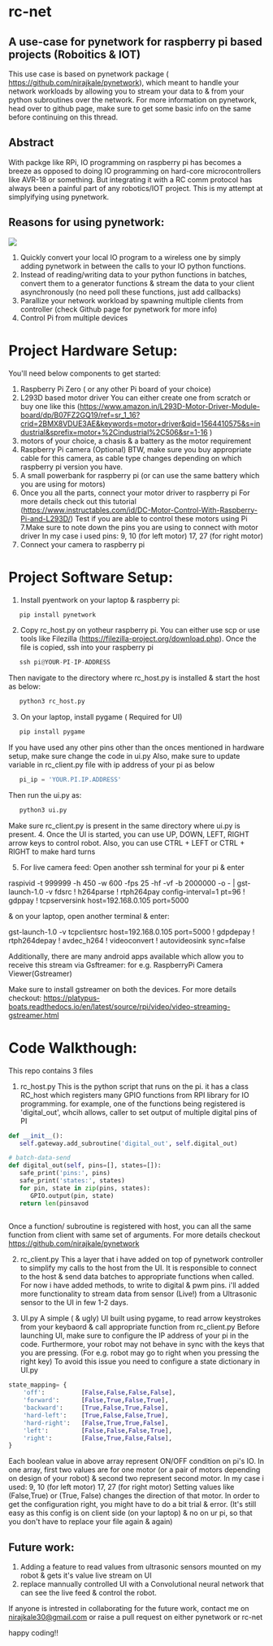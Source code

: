 # rc-net
## A use-case for pynetwork for raspberry pi based projects (Roboitics &amp; IOT)

This use case is based on pynetwork package ( https://github.com/nirajkale/pynetwork), which meant to handle your network workloads
by allowing you to stream your data to & from your python subroutines over the network.
For more information on pynetwork, head over to github page, make sure to get some basic info on the same before continuing on this
thread.

## Abstract

With packge like RPi, IO programming on raspberry pi has becomes a breeze as opposed to doing IO programming on hard-core 
microcontrollers like AVR-18 or something. But integrating it with a RC comm protocol has always been a painful part of any
robotics/IOT project. This is my attempt at simplyifying using pynetwork.

## Reasons for using pynetwork:

<img src="https://user-images.githubusercontent.com/40765055/62054690-bcae5d80-b237-11e9-8455-40e1b57487cf.png" /></p>

1. Quickly convert your local IO program to a wireless one by simply adding pynetwork in between the calls to your IO python
   functions.
2. Instead of reading/writing data to your python functions in batches, convert them to a generator functions & stream
   the data to your client asynchronously (no need poll these functions, just add callbacks) 
3. Parallize your network workload by spawning multiple clients from controller (check Github page for pynetwork for more     info)
4. Control Pi from multiple devices

# Project Hardware Setup:
You'll need below components to get started:
1. Raspberry Pi Zero ( or any other Pi board of your choice)
2. L293D based motor driver
You can either create one from scratch or buy one like this (https://www.amazon.in/L293D-Motor-Driver-Module-board/dp/B07FZ2GQ19/ref=sr_1_16?crid=2BMX8VDUE3AE&keywords=motor+driver&qid=1564410575&s=industrial&sprefix=motor+%2Cindustrial%2C506&sr=1-16 )
3. motors of your choice, a chasis & a battery as the motor requirement
4. Raspberry Pi camera (Optional)
BTW, make sure you buy appropriate cable for this camera, as cable type changes depending on which raspberry pi version you have.
5. A small powerbank for raspberry pi (or can use the same battery which you are using for motors)
6. Once you all the parts, connect your motor driver to raspberry pi
For more details check out this tutorial (https://www.instructables.com/id/DC-Motor-Control-With-Raspberry-Pi-and-L293D/)
Test if you are able to control these motors using Pi
7.Make sure to note down the pins you are using to connect with motor driver
In my case i used pins: 9, 10 (for left motor) 17, 27 (for right motor)
8. Connect your camera to raspberry pi

# Project Software Setup:

1. Install pyentwork on your laptop & raspberry pi:
```python
   pip install pynetwork
```
2. Copy rc_host.py on yotheur raspberry pi. You can either use scp or use tools like Filezilla (https://filezilla-project.org/download.php). Once the file is copied, ssh into your raspberry pi
```python
   ssh pi@YOUR-PI-IP-ADDRESS
```
Then navigate to the directory where rc_host.py is installed & start the host as below:
```python
   python3 rc_host.py
```
3. On your laptop, install pygame ( Required for UI)
```python
   pip install pygame
```
If you have used any other pins other than the onces mentioned in hardware setup, make sure change the code in ui.py
Also, make sure to update variable in rc_client.py file with ip address of your pi as below
```python
   pi_ip = 'YOUR.PI.IP.ADDRESS'
```
Then run the ui.py as:
```python
   python3 ui.py
```
Make sure rc_client.py is present in the same directory where ui.py is present.
4. Once the UI is started, you can use UP, DOWN, LEFT, RIGHT arrow keys to control robot.
Also, you can use CTRL + LEFT or CTRL + RIGHT to make hard turns

5. For live camera feed:
Open another ssh terminal for your pi & enter 

raspivid -t 999999 -h 450 -w 600 -fps 25 -hf -vf -b 2000000 -o - | gst-launch-1.0 -v fdsrc ! h264parse !  rtph264pay config-interval=1 pt=96 ! gdppay ! tcpserversink host=192.168.0.105 port=5000

& on your laptop, open another terminal & enter:

gst-launch-1.0 -v tcpclientsrc host=192.168.0.105 port=5000  ! gdpdepay !  rtph264depay ! avdec_h264 ! videoconvert ! autovideosink sync=false

Additionally, there are many android apps available which allow you to receive this stream via Gsftreamer:
for e.g. RaspberryPi Camera Viewer(Gstreamer)

Make sure to install gstreamer on both the devices. For more details checkout:
https://platypus-boats.readthedocs.io/en/latest/source/rpi/video/video-streaming-gstreamer.html 

# Code Walkthough:

This repo contains 3 files
 
1. rc_host.py
This is the python script that runs on the pi. it has a class RC_host which registers many GPIO functions 
from RPI library for IO programming.
for example, one of the functions being registered is 'digital_out', whcih allows, caller to set output of multiple digital pins of PI
```python
def __init__():
   self.gateway.add_subroutine('digital_out', self.digital_out)

# batch-data-send
def digital_out(self, pins=[], states=[]):
   safe_print('pins:', pins)
   safe_print('states:', states)
   for pin, state in zip(pins, states):
      GPIO.output(pin, state)
   return len(pinsavod
   
```
Once a function/ subroutine is registered with host, you can all the same function from client with same set of arguments. 
For more details checkout https://github.com/nirajkale/pynetwork

2. rc_client.py
This a layer that i have added on top of pynetwork controller to simplify my calls to the host from the UI. It is responsible to connect to the host & send data batches to appropriate functions when called.
For now i have added methods, to write to digital & pwm pins. i'll added more functionality to stream data from sensor (Live!) from a Ultrasonic sensor to the UI in few 1-2 days.

3. UI.py
A simple ( & ugly) UI built using pygame, to read arrow keystrokes from your keybaord & call appropriate 
function from rc_client.py Before launching UI, make sure to configure the IP address of your pi in the code.
Furthermore, your robot may not behave in sync with the keys that you are pressing. (For e.g. robot may go to right 
when you pressing the right key) To avoid this issue you need to configure a state dictionary in UI.py

```python
state_mapping= {
    'off':          [False,False,False,False],
    'forward':      [False,True,False,True],
    'backward':     [True,False,True,False],
    'hard-left':    [True,False,False,True],
    'hard-right':   [False,True,True,False],
    'left':         [False,False,False,True],
    'right':        [False,True,False,False],
}
```
Each boolean value in above array represent ON/OFF condition on pi's IO. In one array, first two values
are for one motor (or a pair of motors depending on design of your robot) & second two represent second motor.
In my case i used: 9, 10 (for left motor) 17, 27 (for right motor)
Setting values like (False,True) or (True, False) changes the direction of that motor.
In order to get the configuration right, you might have to do a bit trial & error. (It's still easy as this config is on 
client side (on your laptop) & no on ur pi, so that you don't have to replace your file again & again)


## Future work:

1. Adding a feature to read values from ultrasonic sensors mounted on my robot & gets it's value live stream on UI
2. replace mannually controlled UI with a Convolutional neural network that can see the live feed & control the robot.

If anyone is intrested in collaborating for the future work, contact me on nirajkale30@gmail.com or raise a pull request on 
either pynetwork or rc-net

happy coding!!
